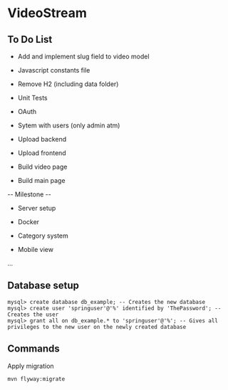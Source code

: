 # VideoStream

## To Do List

* Add and implement slug field to video model

* Javascript constants file

* Remove H2 (including data folder)

* Unit Tests

* OAuth

* Sytem with users (only admin atm)

* Upload backend

* Upload frontend

* Build video page

* Build main page

-- Milestone --

* Server setup

* Docker

* Category system

* Mobile view

...



## Database setup

```
mysql> create database db_example; -- Creates the new database
mysql> create user 'springuser'@'%' identified by 'ThePassword'; -- Creates the user
mysql> grant all on db_example.* to 'springuser'@'%'; -- Gives all privileges to the new user on the newly created database
```

## Commands

Apply migration

```
mvn flyway:migrate
```
